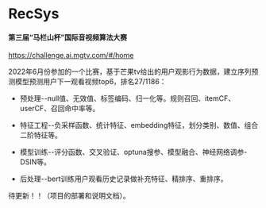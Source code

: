 
# RecSys

#### 第三届“马栏山杯”国际音视频算法大赛 
https://challenge.ai.mgtv.com/#/home

2022年6月份参加的一个比赛，基于芒果tv给出的用户观影行为数据，建立序列预测模型预测用户下一观看视频top6，排名27/1186：

* 预处理--null值、无效值、标签编码、归一化等。规则召回、itemCF、userCF、召回命中率等。

* 特征工程--负采样函数、统计特征、embedding特征，划分类别、数值、组合二阶特征等。

* 模型训练--评分函数、交叉验证、optuna搜参、模型融合、神经网络调参-DSIN等。

* 后处理--bert训练用户观看历史记录做补充特征、精排序、重排序。

待更新！！（项目的部署和说明文档）。

